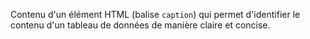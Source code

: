 Contenu d'un élément HTML (balise `caption`) qui permet d'identifier le contenu d'un tableau de données de manière claire et concise.
